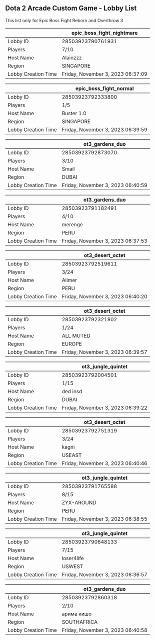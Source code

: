 ## Dota 2 Arcade Custom Game - Lobby List

This list only for Epic Boss Fight Reborn and Overthrow 3

|  | epic_boss_fight_nightmare |
| ------ | ------ |
| Lobby ID | 28503923790761931 |
| Players | 7/10 |
| Host Name | Alainzzz |
| Region | SINGAPORE |
| Lobby Creation Time | Friday, November 3, 2023 06:37:09 |


|  | epic_boss_fight_normal |
| ------ | ------ |
| Lobby ID | 28503923792333800 |
| Players | 1/5 |
| Host Name | Buster 1.0 |
| Region | SINGAPORE |
| Lobby Creation Time | Friday, November 3, 2023 06:39:59 |


|  | ot3_gardens_duo |
| ------ | ------ |
| Lobby ID | 28503923792873070 |
| Players | 3/10 |
| Host Name | Smail |
| Region | DUBAI |
| Lobby Creation Time | Friday, November 3, 2023 06:40:59 |


|  | ot3_gardens_duo |
| ------ | ------ |
| Lobby ID | 28503923791182491 |
| Players | 4/10 |
| Host Name | merenge |
| Region | PERU |
| Lobby Creation Time | Friday, November 3, 2023 06:37:53 |


|  | ot3_desert_octet |
| ------ | ------ |
| Lobby ID | 28503923792519611 |
| Players | 3/24 |
| Host Name | Aiimer |
| Region | PERU |
| Lobby Creation Time | Friday, November 3, 2023 06:40:20 |


|  | ot3_desert_octet |
| ------ | ------ |
| Lobby ID | 28503923792321802 |
| Players | 1/24 |
| Host Name | ALL MUTED |
| Region | EUROPE |
| Lobby Creation Time | Friday, November 3, 2023 06:39:57 |


|  | ot3_jungle_quintet |
| ------ | ------ |
| Lobby ID | 28503923792004501 |
| Players | 1/15 |
| Host Name | ded insd |
| Region | DUBAI |
| Lobby Creation Time | Friday, November 3, 2023 06:39:22 |


|  | ot3_desert_octet |
| ------ | ------ |
| Lobby ID | 28503923792751319 |
| Players | 3/24 |
| Host Name | kagni |
| Region | USEAST |
| Lobby Creation Time | Friday, November 3, 2023 06:40:46 |


|  | ot3_jungle_quintet |
| ------ | ------ |
| Lobby ID | 28503923791765588 |
| Players | 8/15 |
| Host Name | ZYX-AROUND |
| Region | PERU |
| Lobby Creation Time | Friday, November 3, 2023 06:38:55 |


|  | ot3_jungle_quintet |
| ------ | ------ |
| Lobby ID | 28503923790648133 |
| Players | 7/15 |
| Host Name | loser4life |
| Region | USWEST |
| Lobby Creation Time | Friday, November 3, 2023 06:36:57 |


|  | ot3_gardens_duo |
| ------ | ------ |
| Lobby ID | 28503923792860318 |
| Players | 2/10 |
| Host Name | арима кишо |
| Region | SOUTHAFRICA |
| Lobby Creation Time | Friday, November 3, 2023 06:40:58 |


